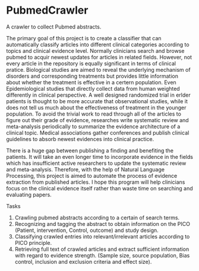 # PubmedCrawler
A crawler to collect Pubmed abstracts.

The primary goal of this project is to create a classifier that can automatically classify articles into different clinical categories according to topics and clinical evidence level. Normally clinicians search and browse pubmed to acquir newest updates for articles in related fields. However, not every article in the repository is equally significant in terms of clinical pratice. Biological studies are aimed to reveal the underlying mechanism of disorders and corresponding treatments but provides little information about whether the treatment is effective in a certern population. Even Epidemiological studies that directly collect data from human weighted differently in clinical perspective. A well designed randomized trial in erlder patients is thought to be more accurate that observational studies, while it does not tell us much about the effectiveness of treatment in the younger population. To avoid the trivial work to read through all of the articles to figure out their grade of evidence, researches write systematic review and meta-analysis periodically to summarize the evidence architecture of a clinical topic. Medical associations gather conferences and publish clinical guidelines to absorb newest evidences into clinical practice.

There is a huge gap between publishing a finding and benefiting the patients. It will take an even longer time to incorporate evidence in the fields which has insufficient active researchers to update the systematic review and meta-analysis. Therefore, with the help of Natural Language Processing, this project is aimed to automate the process of evidence extraction from published articles. I hope this program will help clinicians focus on the clinical evidence itself rather than waste time on searching and evaluating papers.

Tasks 
1. Crawling pubmed abstracts according to a certain of search terms.
2. Recognizing and tagging the abstract to obtain information on the PICO (Patient, intervention, Control, outcome) and study design.
3. Classifying crawled entries into relevant/irrelevant articles according to PICO principle.
4. Retrieving full text of crawled articles and extract sufficient information with regard to evidence strength. (Sample size, source population, Bias control, inclusion and exclusion criteria and effect size).
